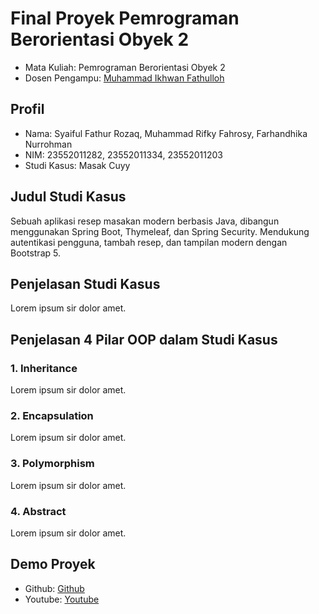 # Final Proyek Pemrograman Berorientasi Obyek 2
<ul>
  <li>Mata Kuliah: Pemrograman Berorientasi Obyek 2</li>
  <li>Dosen Pengampu: <a href="https://github.com/Muhammad-Ikhwan-Fathulloh">Muhammad Ikhwan Fathulloh</a></li>
</ul>

## Profil
<ul>
  <li>Nama: Syaiful Fathur Rozaq, Muhammad Rifky Fahrosy, Farhandhika Nurrohman</li>
  <li>NIM: 23552011282, 23552011334, 23552011203</li>
  <li>Studi Kasus: Masak Cuyy</li>
</ul>

## Judul Studi Kasus
<p>Sebuah aplikasi resep masakan modern berbasis Java, dibangun menggunakan Spring Boot, Thymeleaf, dan Spring Security. Mendukung autentikasi pengguna, tambah resep, dan tampilan modern dengan Bootstrap 5.</p>

## Penjelasan Studi Kasus
<p>Lorem ipsum sir dolor amet.</p>

## Penjelasan 4 Pilar OOP dalam Studi Kasus

### 1. Inheritance
<p>Lorem ipsum sir dolor amet.</p>

### 2. Encapsulation
<p>Lorem ipsum sir dolor amet.</p>

### 3. Polymorphism
<p>Lorem ipsum sir dolor amet.</p>

### 4. Abstract
<p>Lorem ipsum sir dolor amet.</p>

## Demo Proyek
<ul>
  <li>Github: <a href="">Github</a></li>
  <li>Youtube: <a href="">Youtube</a></li>
</ul>
